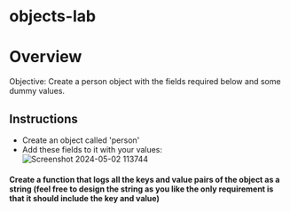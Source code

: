 # objects-lab

# Overview

Objective: Create a person object with the fields required below and some dummy values.

## Instructions

- Create an object called 'person'
- Add these fields to it with your values:
![Screenshot 2024-05-02 113744](https://github.com/202404-Y-ZA-FSW/objects-lab/assets/110013797/b3947b20-850d-4706-bfd1-f985fe59e206)


#### Create a function that logs all the keys and value pairs of the object as a string (feel free to design the string as you like the only requirement is that it should include the key and value)
